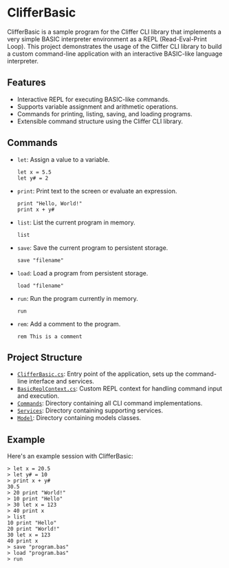 
# ClifferBasic

ClifferBasic is a sample program for the Cliffer CLI library that implements a very simple BASIC interpreter environment as a REPL (Read-Eval-Print Loop). This project demonstrates the usage of the Cliffer CLI library to build a custom command-line application with an interactive BASIC-like language interpreter.

## Features

- Interactive REPL for executing BASIC-like commands.
- Supports variable assignment and arithmetic operations.
- Commands for printing, listing, saving, and loading programs.
- Extensible command structure using the Cliffer CLI library.

## Commands

- `let`: Assign a value to a variable.
  ```basic
  let x = 5.5
  let y# = 2
  ```
- `print`: Print text to the screen or evaluate an expression.
  ```basic
  print "Hello, World!"
  print x + y#
  ```
- `list`: List the current program in memory.
  ```basic
  list
  ```
- `save`: Save the current program to persistent storage.
  ```basic
  save "filename"
  ```
- `load`: Load a program from persistent storage.
  ```basic
  load "filename"
  ```
- `run`: Run the program currently in memory.
  ```basic
  run
  ```
- `rem`: Add a comment to the program.
  ```basic
  rem This is a comment
  ```

## Project Structure

- [`ClifferBasic.cs`](ClifferBasic.cs): Entry point of the application, sets up the command-line interface and services.
- [`BasicReplContext.cs`](BasicReplContext.cs): Custom REPL context for handling command input and execution.
- [`Commands`](Commands): Directory containing all CLI command implementations.
- [`Services`](Services): Directory containing supporting services.
- [`Model`](Model): Directory containing models classes.

## Example

Here's an example session with ClifferBasic:

```basic
> let x = 20.5
> let y# = 10
> print x + y#
30.5
> 20 print "World!"
> 10 print "Hello"
> 30 let x = 123
> 40 print x
> list
10 print "Hello"
20 print "World!"
30 let x = 123
40 print x
> save "program.bas"
> load "program.bas"
> run
```
